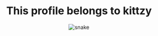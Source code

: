<h1 align="center">This profile belongs to kittzy</h1>

<p align="center">
  <img src="https://github.com/{RG1ee}}/{RG1ee}/raw/output/github-contribution-grid-snake.svg" alt="snake">
</p>
